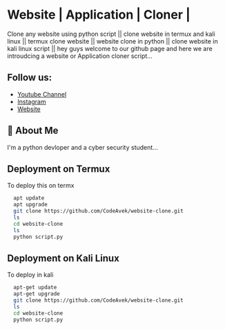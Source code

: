 
# Website | Application | Cloner |

Clone any website using python script ||
clone website in termux and kali linux ||
termux clone website ||
website clone in python ||
clone website in kali linux script ||
hey guys welcome to our github page and here we are introudcing a website or Application cloner script...



## Follow us:

 - [Youtube Channel](https://youtube.com/c/codeax10)
 - [Instagram](https://www.instagram.com/codeax1/)
 - [Website](https://coursecodeax.herokuapp.com)



## 🚀 About Me
I'm a python devloper and a cyber security student...



## Deployment on Termux

To deploy this on termx

```bash
  apt update
  apt upgrade
  git clone https://github.com/CodeAvek/website-clone.git
  ls
  cd website-clone
  ls
  python script.py
```

## Deployment on Kali Linux
To deploy in kali 
```bash
  apt-get update
  apt-get upgrade
  git clone https://github.com/CodeAvek/website-clone.git
  ls
  cd website-clone
  python script.py
```

